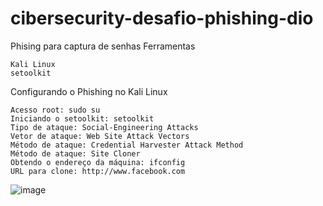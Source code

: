 # cibersecurity-desafio-phishing-dio
Phising para captura de senhas
Ferramentas

    Kali Linux
    setoolkit

Configurando o Phishing no Kali Linux

    Acesso root: sudo su
    Iniciando o setoolkit: setoolkit
    Tipo de ataque: Social-Engineering Attacks
    Vetor de ataque: Web Site Attack Vectors
    Método de ataque: Credential Harvester Attack Method 
    Método de ataque: Site Cloner
    Obtendo o endereço da máquina: ifconfig
    URL para clone: http://www.facebook.com

![image](https://github.com/user-attachments/assets/13c4bde9-1851-4bdc-87c7-dcebbb15203f)
